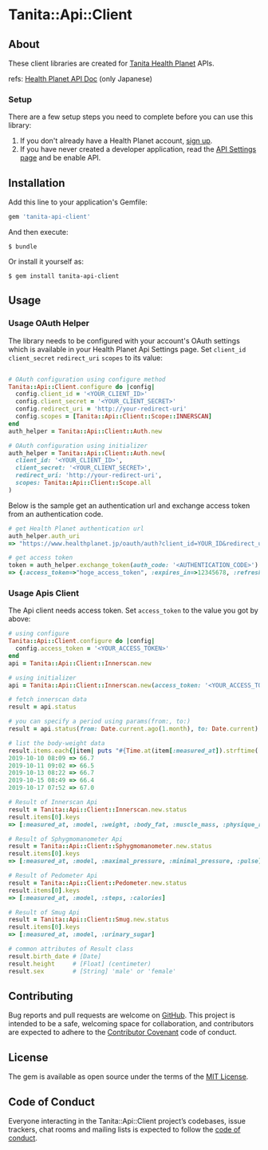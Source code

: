 # Tanita::Api::Client


## About

These client libraries are created for [Tanita Health Planet](https://www.healthplanet.jp/) APIs.

refs: [Health Planet API Doc](https://www.healthplanet.jp/apis/api.html) (only Japanese)

### Setup

There are a few setup steps you need to complete before you can use this library:

1. If you don't already have a Health Planet account, [sign up](https://www.healthplanet.jp/entry_agreement.do).
2. If you have never created a developer application, read the [API Settings page](https://www.healthplanet.jp/apis_account.do) and be enable API.

## Installation

Add this line to your application's Gemfile:

```ruby
gem 'tanita-api-client'
```

And then execute:

    $ bundle

Or install it yourself as:

    $ gem install tanita-api-client

## Usage

### Usage OAuth Helper

The library needs to be configured with your account's OAuth settings which is available in your Health Planet Api Settings page.
Set `client_id` `client_secret` `redirect_uri` `scopes` to its value:

```ruby

# OAuth configuration using configure method
Tanita::Api::Client.configure do |config|
  config.client_id = '<YOUR_CLIENT_ID>'
  config.client_secret = '<YOUR_CLIENT_SECRET>'
  config.redirect_uri = 'http://your-redirect-uri'
  config.scopes = [Tanita::Api::Client::Scope::INNERSCAN]
end
auth_helper = Tanita::Api::Client::Auth.new

# OAuth configuration using initializer
auth_helper = Tanita::Api::Client::Auth.new(
  client_id: '<YOUR_CLIENT_ID>',
  client_secret: '<YOUR_CLIENT_SECRET>',
  redirect_uri: 'http://your-redirect-uri',
  scopes: Tanita::Api::Client::Scope.all
)
```

Below is the sample get an authentication url and exchange access token from an authentication code.

```ruby
# get Health Planet authentication url
auth_helper.auth_uri
=> "https://www.healthplanet.jp/oauth/auth?client_id=YOUR_ID&redirect_uri=http%3A%2F%2F127.0.0.1%2Fcallback&scope=innerscan&response_type=code"

# get access token
token = auth_helper.exchange_token(auth_code: '<AUTHENTICATION_CODE>')
=> {:access_token=>"hoge_access_token", :expires_in=>12345678, :refresh_token=>"hoge_refresh_token"}
```

### Usage Apis Client

The Api client needs access token.
Set `access_token` to the value you got by above:

```ruby
# using configure
Tanita::Api::Client.configure do |config|
  config.access_token = '<YOUR_ACCESS_TOKEN>'
end
api = Tanita::Api::Client::Innerscan.new

# using initializer
api = Tanita::Api::Client::Innerscan.new(access_token: '<YOUR_ACCESS_TOKEN>')

# fetch innerscan data
result = api.status

# you can specify a period using params(from:, to:)
result = api.status(from: Date.current.ago(1.month), to: Date.current)

# list the body-weight data
result.items.each{|item| puts "#{Time.at(item[:measured_at]).strftime('%F %R')} => #{item[:weight]}" }
2019-10-10 08:09 => 66.7
2019-10-11 09:02 => 66.5
2019-10-13 08:22 => 66.7
2019-10-15 08:49 => 66.4
2019-10-17 07:52 => 67.0

# Result of Innerscan Api
result = Tanita::Api::Client::Innerscan.new.status
result.items[0].keys
=> [:measured_at, :model, :weight, :body_fat, :muscle_mass, :physique_rating, :visceral_fat_rating, :basal_metabolic_rate, :metabolic_age, :bone_mass]

# Result of Sphygmomanometer Api
result = Tanita::Api::Client::Sphygmomanometer.new.status
result.items[0].keys
=> [:measured_at, :model, :maximal_pressure, :minimal_pressure, :pulse]

# Result of Pedometer Api
result = Tanita::Api::Client::Pedometer.new.status
result.items[0].keys
=> [:measured_at, :model, :steps, :calories]

# Result of Smug Api
result = Tanita::Api::Client::Smug.new.status
result.items[0].keys
=> [:measured_at, :model, :urinary_sugar]

# common attributes of Result class
result.birth_date # [Date]
result.height     # [Float] (centimeter)
result.sex        # [String] 'male' or 'female'
```

## Contributing

Bug reports and pull requests are welcome on [GitHub](https://github.com/koshilife/tanita-api-ruby-client). This project is intended to be a safe, welcoming space for collaboration, and contributors are expected to adhere to the [Contributor Covenant](http://contributor-covenant.org) code of conduct.

## License

The gem is available as open source under the terms of the [MIT License](https://opensource.org/licenses/MIT).

## Code of Conduct

Everyone interacting in the Tanita::Api::Client project’s codebases, issue trackers, chat rooms and mailing lists is expected to follow the [code of conduct](https://github.com/koshilife/tanita-api-ruby-client/blob/master/CODE_OF_CONDUCT.md).
